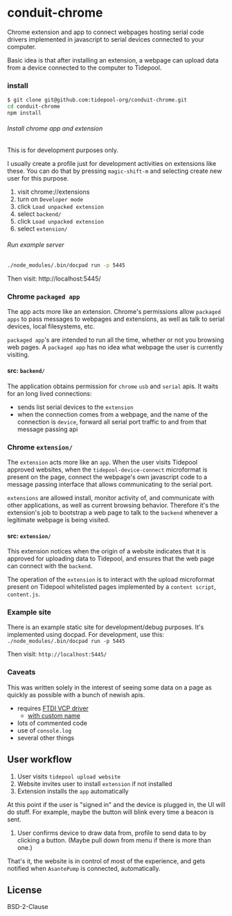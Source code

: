 # conduit-chrome

Chrome extension and app to connect webpages hosting serial code
drivers implemented in javascript to serial devices connected to your
computer.

Basic idea is that after installing an extension, a webpage can upload
data from a device connected to the computer to Tidepool.

### install

```bash
$ git clone git@github.com:tidepool-org/conduit-chrome.git
cd conduit-chrome
npm install
```
###### Install chrome app and extension
This is for development purposes only.

I usually create a profile just for development activities on
extensions like these.  You can do that by pressing `magic-shift-m`
and selecting create new user for this purpose.

1. visit chrome://extensions
1. turn on `Developer mode`
1. click `Load unpacked extension`
  1. select `backend/`
1. click `Load unpacked extension`
  1. select `extension/`

###### Run example server

```bash
./node_modules/.bin/docpad run -p 5445

```
Then visit: http://localhost:5445/

### Chrome `packaged app`

The app acts more like an extension.  Chrome's permissions allow
`packaged apps` to pass messages to webpages and extensions, as well
as talk to serial devices, local filesystems, etc.

`packaged app`'s are intended to run all the time, whether or not you
browsing web pages.  A `packaged app` has no idea what webpage the
user is currently visiting.

#### src: `backend/`

The application obtains permission for `chrome` `usb` and `serial`
apis.  It waits for an long lived connections:
  * sends list serial devices to the `extension`
  * when the connection comes from a webpage, and the name of the
    connection is `device`, forward all serial port traffic to and
    from that message passing api

### Chrome `extension/`
The `extension` acts more like an `app`.
When the user visits Tidepool approved websites, when the
`tidepool-device-connect` microformat is present on the page, connect
the webpage's own javascript code to a message passing interface that
allows communicating to the serial port.

`extensions` are allowed install, monitor activity of, and communicate
with other applications, as well as current browsing behavior.
Therefore it's the extension's job to bootstrap a web page to talk to
the `backend` whenever a legitimate webpage is being visited.

#### src: `extension/`

This extension notices when the origin of a website indicates that it
is approved for uploading data to Tidepool, and ensures that the web
page can connect with the `backend`.

The operation of the `extension` is to interact with the upload
microformat present on Tidepool whitelisted pages implemented by a
`content script`, `content.js`.

### Example site

There is an example static site for development/debug purposes.
It's implemented using docpad.
For development, use this:
`./node_modules/.bin/docpad run -p 5445`

Then visit: `http://localhost:5445/`

### Caveats

This was written solely in the interest of seeing some data on a page
as quickly as possible with a bunch of newish apis.

* requires [FTDI VCP driver](http://www.ftdichip.com/Drivers/VCP.htm)
  * [with custom name](https://gist.github.com/bewest/9458012)
* lots of commented code
* use of `console.log`
* several other things

## User workflow

1. User visits `tidepool upload website`
1. Website invites user to install `extension` if not installed
  1. Extension installs the `app` automatically

  At this point if the user is "signed in" and the device is plugged in,
  the UI will do stuff.  For example, maybe the button will blink every
  time a beacon is sent.
1. User confirms device to draw data from, profile to send data to by
   clicking a button.  (Maybe pull down from menu if there is more
   than one.)

That's it, the website is in control of most of the experience, and
gets notified when `AsantePump` is connected, automatically.

## License

BSD-2-Clause
